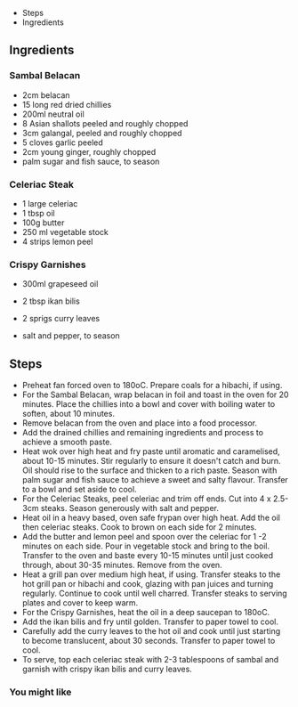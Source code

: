 -   Steps
-   Ingredients

## Ingredients

### Sambal Belacan

-   2cm belacan
-   15 long red dried chillies
-   200ml neutral oil
-   8 Asian shallots peeled and roughly chopped
-   3cm galangal, peeled and roughly chopped
-   5 cloves garlic peeled
-   2cm young ginger, roughly chopped
-   palm sugar and fish sauce, to season

### Celeriac Steak

-   1 large celeriac
-   1 tbsp oil
-   100g butter
-   250 ml vegetable stock
-   4 strips lemon peel

### Crispy Garnishes

-   300ml grapeseed oil
-   2 tbsp ikan bilis
-   2 sprigs curry leaves

-   salt and pepper, to season

## Steps

-   Preheat fan forced oven to 180oC. Prepare coals for a hibachi, if using.
-   For the Sambal Belacan, wrap belacan in foil and toast in the oven for 20 minutes. Place the chillies into a bowl and cover with boiling water to soften, about 10 minutes.
-   Remove belacan from the oven and place into a food processor.
-   Add the drained chillies and remaining ingredients and process to achieve a smooth paste.
-   Heat wok over high heat and fry paste until aromatic and caramelised, about 10-15 minutes. Stir regularly to ensure it doesn't catch and burn. Oil should rise to the surface and thicken to a rich paste. Season with palm sugar and fish sauce to achieve a sweet and salty flavour. Transfer to a bowl and set aside to cool.
-   For the Celeriac Steaks, peel celeriac and trim off ends. Cut into 4 x 2.5-3cm steaks. Season generously with salt and pepper.
-   Heat oil in a heavy based, oven safe frypan over high heat. Add the oil then celeriac steaks. Cook to brown on each side for 2 minutes.
-   Add the butter and lemon peel and spoon over the celeriac for 1 -2 minutes on each side. Pour in vegetable stock and bring to the boil. Transfer to the oven and baste every 10-15 minutes until just cooked through, about 30-35 minutes. Remove from the oven.
-   Heat a grill pan over medium high heat, if using. Transfer steaks to the hot grill pan or hibachi and cook, glazing with pan juices and turning regularly. Continue to cook until well charred. Transfer steaks to serving plates and cover to keep warm.
-   For the Crispy Garnishes, heat the oil in a deep saucepan to 180oC.
-   Add the ikan bilis and fry until golden. Transfer to paper towel to cool.
-   Carefully add the curry leaves to the hot oil and cook until just starting to become translucent, about 30 seconds. Transfer to paper towel to cool.
-   To serve, top each celeriac steak with 2-3 tablespoons of sambal and garnish with crispy ikan bilis and curry leaves.

### You might like